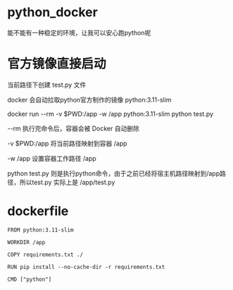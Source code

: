 # python_docker
能不能有一种稳定的环境，让我可以安心跑python呢

# 官方镜像直接启动

当前路径下创建 test.py 文件

docker 会自动拉取python官方制作的镜像 python:3.11-slim

docker run --rm -v $PWD:/app -w /app python:3.11-slim python test.py

--rm 执行完命令后，容器会被 Docker 自动删除

-v $PWD:/app 将当前路径映射到容器 /app

-w /app 设置容器工作路径 /app

python test.py 则是执行python命令，由于之前已经将宿主机路径映射到/app路径，所以test.py 实际上是 /app/test.py 

# dockerfile
```
FROM python:3.11-slim

WORKDIR /app

COPY requirements.txt ./

RUN pip install --no-cache-dir -r requirements.txt

CMD ["python"]
```
